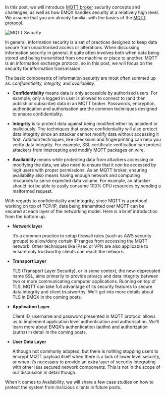 In this post, we will introduce [MQTT broker](https://www.emqx.com/en/products/emqx) security concepts and challenges, as well as how EMQX handles security at a relatively high level. We assume that you are already familiar with the basics of the [MQTT protocol](https://www.emqx.com/en/mqtt).

![MQTT Security](https://static.emqx.net/images/ae70590c49a9f31653af992bbef87578.png)
 

In general, information security is a set of practices designed to keep data secure from unauthorised access or alterations. When discussing information security in general, it quite often involves both when data being stored and being transmitted from one machine or place to another. MQTT is an information exchange protocol, so in this post, we will focus on the security for information transmission.

The basic components of information security are most often summed up as: *confidentiality, integrity,* and *availability.*

- **Confidentiality** means data is only accessible by authorised users. For example, only a logged in user is allowed to connect to (and then publish or subscribe) data in an MQTT broker. Passwords, encryption, authentication and authorisation are the common techniques designed to ensure confidentiality.

- **Integrity** is to protect data against being modified either by accident or maliciously. The techniques that ensure confidentiality will also protect data integrity since an attacker cannot modify data without accessing it first. Addition techniques, like checksum and fingerprinting can help you verify data integrity. For example, SSL certificate verification can protect attackers from intercepting and modify MQTT packages on wire. 

- **Availability** means while protecting data from attackers accessing or modifying the data, we also need to ensure that it *can* be accessed by legit users with proper permissions. As an MQTT broker, ensuring availability also means having enough network and computing resources to serve expected data volume. For example, an attacker should not be able to easily consume 100% CPU resources by sending a malformed request.

With regards to confidentiality and integrity, since MQTT is a protocol working on top of TCP/IP, data being transmitted over MQTT can be secured at each layer of the networking model. Here is a brief introduction from the bottom up.

- **Network layer**

  It’s a common practice to setup firewall rules (such as AWS security groups) to allow/deny certain IP ranges from accessing the MQTT network. Other techniques like IPsec or VPN are also applicable to ensure only trustworthy clients can reach the network. 

- **Transport Layer**
  
  TLS (Transport Layer Security), or in some context, the new-deprecated name SSL, aims primarily to provide privacy and data integrity between two or more communicating computer applications. Running on top of TLS, MQTT can take full advantage of its security features to secure data integrity and client trustworthy. We’ll get into more details about TLS in EMQX in the coming posts.

- **Application Layer**
  
  Client ID, username and password presented in MQTT protocol allows us to implement application level authentication and authorisation. We’ll learn more about EMQX’s authentication (authn) and authorization (authz) in detail in the coming posts.

- **User Data Layer**
  
  Although not commonly adopted, but there is nothing stopping users to encrypt MQTT payload itself when there is a lack of lower level security, or when it’s necessary to provide an extra layer of security integrating with other less secured network components. This is not in the scope of our discussion in detail though.

When it comes to Availability, we will share a few case studies on how to protect the system from malicious clients in future posts.
